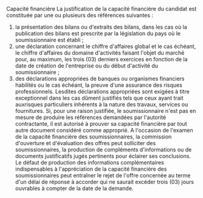 Capacité financière
La justification de la capacité financière du candidat est constituée
par une ou plusieurs des références suivantes :
1.  la présentation des bilans ou d'extraits des bilans, dans les cas
où la publication des bilans est prescrite par la législation du
pays où le soumissionnaire est établi ;
2.  une déclaration concernant le chiffre d'affaires global et le cas
échéant, le chiffre d'affaires du domaine d'activités faisant
l'objet du marché pour, au maximum, les trois (03) derniers
exercices en fonction de la date de création de l'entreprise ou du
début d'activité du soumissionnaire ;
3.  des déclarations appropriées de banques ou organismes financiers
habilités ou le cas échéant, la preuve d'une assurance des risques
professionnels. Lesdites déclarations appropriées sont exigées à
titre exceptionnel dans les cas dûment justifiés tels que ceux ayant
trait auxrisques particuliers inhérents à la nature des travaux,
services ou fournitures.
Si, pour une raison justifiée, le soumissionnaire n'est pas en mesure
de produire les références demandées par l'autorité contractante, il est
autorisé à prouver sa capacité financière par tout autre document
considéré comme approprié.
A l'occasion de l'examen de la capacité financière des
soumissionnaires, la commission d'ouverture et d'évaluation des offres
peut solliciter des soumissionnaires, la production de compléments
d'informations ou de documents justificatifs jugés pertinents pour
éclairer ses conclusions.
Le défaut de production des informations complémentaires indispensables
à l'appréciation de la capacité financière des soumissionnaires peut
entraîner le rejet de l'offre concernée au terme d'un délai de réponse
à accorder qui ne saurait excéder trois (03) jours ouvrables à compter
de la date de la demande.